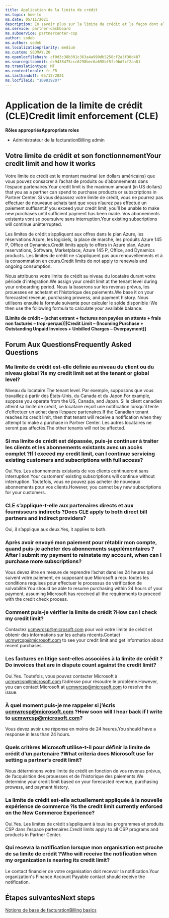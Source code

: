 ```yaml
---
title: Application de la limite de crédit
ms.topic: how-to
ms.date: 05/11/2021
description: En savoir plus sur la limite de crédit et la façon dont elle est calculée. Comprend un Forum aux questions.
ms.service: partner-dashboard
ms.subservice: partnercenter-csp
author: sodeb
ms.author: sodeb
ms.localizationpriority: medium
ms.custom: SEOMAY.20
ms.openlocfilehash: cf0d3c38b301c363a4a990db5258cf2a3f30d487
ms.sourcegitcommit: dc9438475ccc6298bec6a698bf5fc9bd5cf2aa81
ms.translationtype: MT
ms.contentlocale: fr-FR
ms.lasthandoff: 05/12/2021
ms.locfileid: "109819207"
---
```

# <a name="credit-limit-enforcement-cle"></a><span data-ttu-id="4f687-104">Application de la limite de crédit (CLE)</span><span class="sxs-lookup"><span data-stu-id="4f687-104">Credit limit enforcement (CLE)</span></span>

<span data-ttu-id="4f687-105">**Rôles appropriés**</span><span class="sxs-lookup"><span data-stu-id="4f687-105">**Appropriate roles**</span></span>

- <span data-ttu-id="4f687-106">Administrateur de la facturation</span><span class="sxs-lookup"><span data-stu-id="4f687-106">Billing admin</span></span>

## <a name="your-credit-limit-and-how-it-works"></a><span data-ttu-id="4f687-107">Votre limite de crédit et son fonctionnement</span><span class="sxs-lookup"><span data-stu-id="4f687-107">Your credit limit and how it works</span></span>

<span data-ttu-id="4f687-108">Votre limite de crédit est le montant maximal (en dollars américains) que vous pouvez consacrer à l’achat de produits ou d’abonnements dans l’espace partenaires.</span><span class="sxs-lookup"><span data-stu-id="4f687-108">Your credit limit is the maximum amount (in US dollars) that you as a partner can spend to purchase products or subscriptions in Partner Center.</span></span> <span data-ttu-id="4f687-109">Si vous dépassez votre limite de crédit, vous ne pourrez pas effectuer de nouveaux achats tant que vous n’aurez pas effectué un paiement suffisant.</span><span class="sxs-lookup"><span data-stu-id="4f687-109">If you exceed your credit limit, you’ll be unable to make new purchases until sufficient payment has been made.</span></span> <span data-ttu-id="4f687-110">Vos abonnements existants vont se poursuivre sans interruption.</span><span class="sxs-lookup"><span data-stu-id="4f687-110">Your existing subscriptions will continue uninterrupted.</span></span>

<span data-ttu-id="4f687-111">Les limites de crédit s’appliquent aux offres dans le plan Azure, les réservations Azure, les logiciels, la place de marché, les produits Azure 145 P, Office et Dynamics.</span><span class="sxs-lookup"><span data-stu-id="4f687-111">Credit limits apply to offers in Azure plan, Azure reservations, Software, Marketplace, Azure 145 P, Office, and Dynamics products.</span></span> <span data-ttu-id="4f687-112">Les limites de crédit ne s’appliquent pas aux renouvellements et à la consommation en cours.</span><span class="sxs-lookup"><span data-stu-id="4f687-112">Credit limits do not apply to renewals and ongoing consumption.</span></span>

<span data-ttu-id="4f687-113">Nous attribuons votre limite de crédit au niveau du locataire durant votre période d’intégration.</span><span class="sxs-lookup"><span data-stu-id="4f687-113">We assign your credit limit at the tenant level during your onboarding period.</span></span> <span data-ttu-id="4f687-114">Nous la baserons sur les revenus prévus, les prouesses en achetant et l’historique des paiements.</span><span class="sxs-lookup"><span data-stu-id="4f687-114">We base it on your forecasted revenue, purchasing prowess, and payment history.</span></span> <span data-ttu-id="4f687-115">Nous utilisons ensuite la formule suivante pour calculer le solde disponible :</span><span class="sxs-lookup"><span data-stu-id="4f687-115">We then use the following formula to calculate your available balance:</span></span>

<span data-ttu-id="4f687-116">**[Limite de crédit – (achat entrant + factures non payées en attente + frais non facturés – trop-perçus)]**</span><span class="sxs-lookup"><span data-stu-id="4f687-116">**[Credit Limit – (Incoming Purchase + Outstanding Unpaid Invoices + Unbilled Charges – Overpayment)]**</span></span>

## <a name="frequently-asked-questions"></a><span data-ttu-id="4f687-117">Forum Aux Questions</span><span class="sxs-lookup"><span data-stu-id="4f687-117">Frequently Asked Questions</span></span>

### <a name="is-my-credit-limit-set-at-the-tenant-or-global-level"></a><span data-ttu-id="4f687-118">Ma limite de crédit est-elle définie au niveau du client ou du niveau global ?</span><span class="sxs-lookup"><span data-stu-id="4f687-118">Is my credit limit set at the tenant or global level?</span></span>

<span data-ttu-id="4f687-119">Niveau du locataire.</span><span class="sxs-lookup"><span data-stu-id="4f687-119">The tenant level.</span></span> <span data-ttu-id="4f687-120">Par exemple, supposons que vous travaillez à partir des États-Unis, du Canada et du Japon.</span><span class="sxs-lookup"><span data-stu-id="4f687-120">For example, suppose you operate from the US, Canada, and Japan.</span></span> <span data-ttu-id="4f687-121">Si le client canadien atteint sa limite de crédit, ce locataire reçoit une notification lorsqu’il tente d’effectuer un achat dans l’espace partenaires.</span><span class="sxs-lookup"><span data-stu-id="4f687-121">If the Canadian tenant reaches its credit limit, then that tenant will receive a notification when they attempt to make a purchase in Partner Center.</span></span> <span data-ttu-id="4f687-122">Les autres locataires ne seront pas affectés.</span><span class="sxs-lookup"><span data-stu-id="4f687-122">The other tenants will not be affected.</span></span> 

### <a name="if-i-exceed-my-credit-limit-can-i-continue-servicing-existing-customers-and-subscriptions-with-full-access"></a><span data-ttu-id="4f687-123">Si ma limite de crédit est dépassée, puis-je continuer à traiter les clients et les abonnements existants avec un accès complet ?</span><span class="sxs-lookup"><span data-stu-id="4f687-123">If I exceed my credit limit, can I continue servicing existing customers and subscriptions with full access?</span></span>

<span data-ttu-id="4f687-124">Oui.</span><span class="sxs-lookup"><span data-stu-id="4f687-124">Yes.</span></span> <span data-ttu-id="4f687-125">Les abonnements existants de vos clients continueront sans interruption.</span><span class="sxs-lookup"><span data-stu-id="4f687-125">Your customers’ existing subscriptions will continue without interruption.</span></span> <span data-ttu-id="4f687-126">Toutefois, vous ne pouvez pas acheter de nouveaux abonnements pour vos clients.</span><span class="sxs-lookup"><span data-stu-id="4f687-126">However, you cannot buy new subscriptions for your customers.</span></span>

### <a name="does-cle-apply-to-both-direct-bill-partners-and-indirect-providers"></a><span data-ttu-id="4f687-127">CLE s’applique-t-elle aux partenaires directs et aux fournisseurs indirects ?</span><span class="sxs-lookup"><span data-stu-id="4f687-127">Does CLE apply to both direct bill partners and indirect providers?</span></span>

<span data-ttu-id="4f687-128">Oui, il s’applique aux deux.</span><span class="sxs-lookup"><span data-stu-id="4f687-128">Yes, it applies to both.</span></span>

### <a name="after-i-submit-my-payment-to-reinstate-my-account-when-can-i-purchase-more-subscriptions"></a><span data-ttu-id="4f687-129">Après avoir envoyé mon paiement pour rétablir mon compte, quand puis-je acheter des abonnements supplémentaires ?</span><span class="sxs-lookup"><span data-stu-id="4f687-129">After I submit my payment to reinstate my account, when can I purchase more subscriptions?</span></span> 

<span data-ttu-id="4f687-130">Vous devez être en mesure de reprendre l’achat dans les 24 heures qui suivent votre paiement, en supposant que Microsoft a reçu toutes les conditions requises pour effectuer le processus de vérification de solvabilité.</span><span class="sxs-lookup"><span data-stu-id="4f687-130">You should be able to resume purchasing within 24 hours of your payment, assuming Microsoft has received all the requirements to proceed with the credit check process.</span></span>

### <a name="how-can-i-check-my-credit-limit"></a><span data-ttu-id="4f687-131">Comment puis-je vérifier la limite de crédit ?</span><span class="sxs-lookup"><span data-stu-id="4f687-131">How can I check my credit limit?</span></span>

<span data-ttu-id="4f687-132">Contactez [ucmwrcsp@microsoft.com](mailto:ucmwrcsp@microsoft.com) pour voir votre limite de crédit et obtenir des informations sur les achats récents.</span><span class="sxs-lookup"><span data-stu-id="4f687-132">Contact [ucmwrcsp@microsoft.com](mailto:ucmwrcsp@microsoft.com) to see your credit limit and get information about recent purchases.</span></span>

### <a name="do-invoices-that-are-in-dispute-count-against-the-credit-limit"></a><span data-ttu-id="4f687-133">Les factures en litige sont-elles associées à la limite de crédit ?</span><span class="sxs-lookup"><span data-stu-id="4f687-133">Do invoices that are in dispute count against the credit limit?</span></span>

<span data-ttu-id="4f687-134">Oui.</span><span class="sxs-lookup"><span data-stu-id="4f687-134">Yes.</span></span> <span data-ttu-id="4f687-135">Toutefois, vous pouvez contacter Microsoft à [ucmwrcsp@microsoft.com](mailto:ucmwrcsp@microsoft.com) l’adresse pour résoudre le problème.</span><span class="sxs-lookup"><span data-stu-id="4f687-135">However, you can contact Microsoft at [ucmwrcsp@microsoft.com](mailto:ucmwrcsp@microsoft.com) to resolve the issue.</span></span>

### <a name="how-soon-will-i-hear-back-if-i-write-to-ucmwrcspmicrosoftcom"></a><span data-ttu-id="4f687-136">À quel moment puis-je me rappeler si j’écris ucmwrcsp@microsoft.com ?</span><span class="sxs-lookup"><span data-stu-id="4f687-136">How soon will I hear back if I write to ucmwrcsp@microsoft.com?</span></span>

<span data-ttu-id="4f687-137">Vous devez avoir une réponse en moins de 24 heures.</span><span class="sxs-lookup"><span data-stu-id="4f687-137">You should have a response in less than 24 hours.</span></span> 

### <a name="what-criteria-does-microsoft-use-for-setting-a-partners-credit-limit"></a><span data-ttu-id="4f687-138">Quels critères Microsoft utilise-t-il pour définir la limite de crédit d’un partenaire ?</span><span class="sxs-lookup"><span data-stu-id="4f687-138">What criteria does Microsoft use for setting a partner’s credit limit?</span></span>

<span data-ttu-id="4f687-139">Nous déterminons votre limite de crédit en fonction de vos revenus prévus, de l’acquisition des prouesses et de l’historique des paiements.</span><span class="sxs-lookup"><span data-stu-id="4f687-139">We determine your credit limit based on your forecasted revenue, purchasing prowess, and payment history.</span></span>

### <a name="is-the-credit-limit-currently-enforced-on-the-new-commerce-experience"></a><span data-ttu-id="4f687-140">La limite de crédit est-elle actuellement appliquée à la nouvelle expérience de commerce ?</span><span class="sxs-lookup"><span data-stu-id="4f687-140">Is the credit limit currently enforced on the New Commerce Experience?</span></span>

<span data-ttu-id="4f687-141">Oui.</span><span class="sxs-lookup"><span data-stu-id="4f687-141">Yes.</span></span> <span data-ttu-id="4f687-142">Les limites de crédit s’appliquent à tous les programmes et produits CSP dans l’espace partenaires.</span><span class="sxs-lookup"><span data-stu-id="4f687-142">Credit limits apply to all CSP programs and products in Partner Center.</span></span>

### <a name="who-will-receive-the-notification-when-my-organization-is-nearing-its-credit-limit"></a><span data-ttu-id="4f687-143">Qui recevra la notification lorsque mon organisation est proche de sa limite de crédit ?</span><span class="sxs-lookup"><span data-stu-id="4f687-143">Who will receive the notification when my organization is nearing its credit limit?</span></span>

<span data-ttu-id="4f687-144">Le contact financier de votre organisation doit recevoir la notification.</span><span class="sxs-lookup"><span data-stu-id="4f687-144">Your organization's Finance Account Payable contact should receive the notification.</span></span>

## <a name="next-steps"></a><span data-ttu-id="4f687-145">Étapes suivantes</span><span class="sxs-lookup"><span data-stu-id="4f687-145">Next steps</span></span>

[<span data-ttu-id="4f687-146">Notions de base de facturation</span><span class="sxs-lookup"><span data-stu-id="4f687-146">Billing basics</span></span>](./billing-basics.md)
